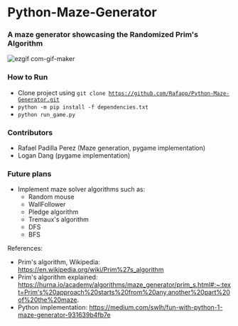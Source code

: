 # Python-Maze-Generator
### A maze generator showcasing the Randomized Prim's Algorithm
![ezgif com-gif-maker](https://user-images.githubusercontent.com/38381290/164995235-f23c8e51-d5d2-46fe-b63f-bd563f71745e.gif)
### How to Run
- Clone project using <code>git clone https://github.com/Rafapp/Python-Maze-Generator.git</code>
- <code>python -m pip install -f dependencies.txt</code>
- <code>python run_game.py</code>
### Contributors
- Rafael Padilla Perez (Maze generation, pygame implementation)
- Logan Dang (pygame implementation)

### Future plans
- Implement maze solver algorithms such as:
  - Random mouse
  - WallFollower
  - Pledge algorithm
  - Tremaux's algorithm
  - DFS
  - BFS

References:

- Prim's algorithm, Wikipedia: https://en.wikipedia.org/wiki/Prim%27s_algorithm
- Prim's algorithm explained: https://hurna.io/academy/algorithms/maze_generator/prim_s.html#:~:text=Prim's%20approach%20starts%20from%20any,another%20part%20of%20the%20maze.
- Python implementation: https://medium.com/swlh/fun-with-python-1-maze-generator-931639b4fb7e
 
